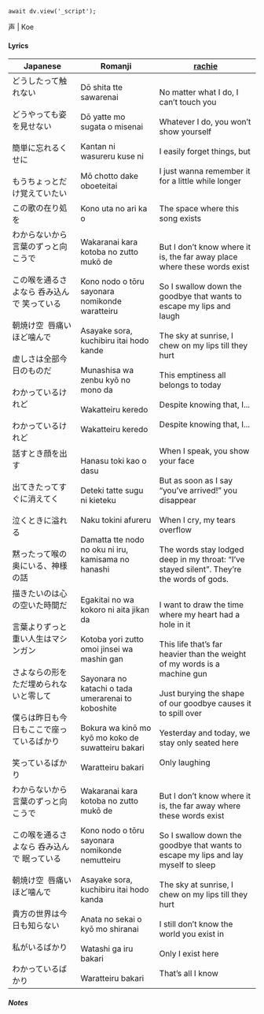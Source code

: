 ```dataviewjs
await dv.view('_script');
```
声 | Koe
#### Lyrics

| Japanese                                                                                                                    | Romanji                                                                                                                                                                                                                                   | [rachie](https://docs.google.com/document/d/1oTZmQU1CqN5M5_JJMv46J7dZn8qqS7xdGz-jADwnApI/)                                                                                                                                                                                                                                      |
| --------------------------------------------------------------------------------------------------------------------------- | ----------------------------------------------------------------------------------------------------------------------------------------------------------------------------------------------------------------------------------------- | ------------------------------------------------------------------------------------------------------------------------------------------------------------------------------------------------------------------------------------------------------------------------------------------------------------------------------- |
| どうしたって触れない<br><br>どうやっても姿を見せない<br><br>簡単に忘れるくせに<br><br>もうちょっとだけ覚えていたい                                                       | Dō shita tte sawarenai<br><br>Dō yatte mo sugata o misenai<br><br>Kantan ni wasureru kuse ni<br><br>Mō chotto dake oboeteitai                                                                                                             | No matter what I do, I can’t touch you<br><br>Whatever I do, you won’t show yourself<br><br>I easily forget things, but<br><br>I just wanna remember it for a little while longer                                                                                                                                               |
| この歌の在り処を                                                                                                                    | Kono uta no ari ka o                                                                                                                                                                                                                      | The space where this song exists                                                                                                                                                                                                                                                                                                |
| わからないから言葉のずっと向こうで<br><br>この喉を通るさよなら 呑み込んで 笑っている<br><br>朝焼け空  唇痛いほど噛んで<br><br>虚しさは全部今日のものだ<br><br>わかっているけれど<br><br>わかっているけれど | Wakaranai kara kotoba no zutto mukō de<br><br>Kono nodo o tōru sayonara nomikonde waratteiru<br><br>Asayake sora, kuchibiru itai hodo kande<br><br>Munashisa wa zenbu kyō no mono da<br><br>Wakatteiru keredo<br><br>Wakatteiru keredo    | But I don’t know where it is, the far away place where these words exist<br><br>So I swallow down the goodbye that wants to escape my lips and laugh<br><br>The sky at sunrise, I chew on my lips till they hurt<br><br>This emptiness all belongs to today<br><br>Despite knowing that, I...<br><br>Despite knowing that, I... |
| 話すとき顔を出す<br><br>出てきたってすぐに消えてく<br><br>泣くときに溢れる<br><br>黙ったって喉の奥にいる、神様の話                                                       | Hanasu toki kao o dasu<br><br>Deteki tatte sugu ni kieteku<br><br>Naku tokini afureru<br><br>Damatta tte nodo no oku ni iru, kamisama no hanashi                                                                                          | When I speak, you show your face<br><br>But as soon as I say “you’ve arrived!” you disappear<br><br>When I cry, my tears overflow<br><br>The words stay lodged deep in my throat: “I’ve stayed silent”. They’re the words of gods.                                                                                              |
| 描きたいのは心の空いた時間だ<br><br>言葉よりずっと重い人生はマシンガン<br><br>さよならの形をただ埋められないと零して<br><br>僕らは昨日も今日もここで座っているばかり<br><br>笑っているばかり              | Egakitai no wa kokoro ni aita jikan da<br><br>Kotoba yori zutto omoi jinsei wa mashin gan<br><br>Sayonara no katachi o tada umerarenai to koboshite<br><br>Bokura wa kinō mo kyō mo koko de suwatteiru bakari<br><br>Waratteiru bakari    | I want to draw the time where my heart had a hole in it<br><br>This life that’s far heavier than the weight of my words is a machine gun <br><br>Just burying the shape of our goodbye causes it to spill over <br><br>Yesterday and today, we stay only seated here<br><br>Only laughing                                       |
| わからないから言葉のずっと向こうで<br><br>この喉を通るさよなら 呑み込んで 眠っている<br><br>朝焼け空  唇痛いほど噛んで<br><br>貴方の世界は今日も知らない<br><br>私がいるばかり<br><br>わかっているばかり  | Wakaranai kara kotoba no zutto mukō de<br><br>Kono nodo o tōru sayonara nomikonde nemutteiru<br><br>Asayake sora, kuchibiru itai hodo kanda<br><br>Anata no sekai o kyō mo shiranai<br><br>Watashi ga iru bakari<br><br>Waratteiru bakari | But I don’t know where it is, the far away where these words exist<br><br>So I swallow down the goodbye that wants to escape my lips and lay myself to sleep<br><br>The sky at sunrise, I chew on my lips till they hurt<br><br>I still don’t know the world you exist in<br><br>Only I exist here<br><br>That’s all I know     |
##### Notes
>